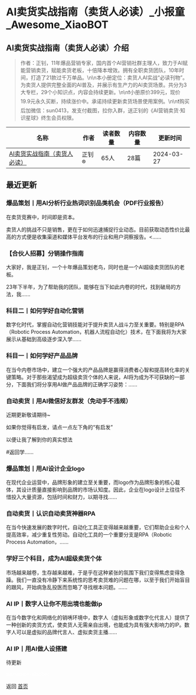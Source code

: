 # AI卖货实战指南（卖货人必读）_小报童_Awesome_XiaoBOT

## AI卖货实战指南（卖货人必读）介绍
> 作者：正钊，11年爆品营销专家，国内首个AI营销社群主理人，致力于AI赋能营销卖货，赋能卖货老板，十倍降本增效。拥有全职卖货团队，10年时间，打造了21款过千万单品。\n\n本小册定位：卖货人AI实战“必读刊物”。为卖货人提供完整全面的AI普及，并展示有生产力的AI卖货场景。共分为3大专栏，29个小知识点，内容会持续更新。\n\n❗️小册原价399元，现价19.9元永久买断，持续涨价中。承诺持续更新卖货场景使用案例。\n\n❗️购买后加微信：sun0413，发支付截图，拉你入群，送正钊的《AI营销卖货·知识星球》终生会员权限。  
  


|名称|作者|读者数量|内容数量|更新时间|
|---|---|---|---|---|
|[AI卖货实战指南（卖货人必读）](https://xiaobot.net/p/zhengzhao?refer=0b133df9-27dc-423b-8101-639049001c13)|正钊®|65人|28篇|2024-03-27|

## 最近更新
### 爆品策划丨用AI分析行业热词识别品类机会（PDF行业报告）

在卖货竞赛中，时间即是资本。

卖货人的挑战不只是销售，更在于如何迅速捕捉行业动态。目前获取动态性价比最高的方式便是收集渠道和媒体平台发布的行业和用户洞察报告。<......

### 【合伙人招募】分销操作指南

大家好，我是正钊，一个十年爆品策划老鸟，同时也是一个AI超级卖货团队的老板。

23年下半年，为了帮助我的团队，能够在当下如此内卷的时代，找到破局的方法，我......

### 科目二丨如何学好自动化营销

数字化时代，掌握自动化营销技能对于提升卖货人战斗力至关重要。特别是RPA（Robotic Process
Automation，机器人流程自动化）技术，在下面我将为大家展示从基础到高级逐步深入学......

### 科目一丨如何学好产品品牌

在当今内卷市场中，建立一个强大的产品品牌是赢得消费者心智和提高转化率的关键策略。对于那些渴望成为超级卖货个体的人来说，AI将为成为不可获缺的一部分，下面我们将分享用AI做产品品牌的正确学习姿势：......

### 自动卖货丨用AI微信好友群发（免动手不违规）

近期更新敬请期待~

如果你觉得有启发，请点一点左下角的“有启发”

以便让我了解到你的真实想法

#返回学......

### 爆品策划丨用AI设计企业logo

在现代企业运营中，品牌形象的建立至关重要，而logo作为品牌形象的核心载体，其设计质量直接影响到品牌的市场认知度。因此，企业在logo设计上往往不惜投入大量资源，包括时间和财力，以期寻找......

### 自动卖货丨认识自动卖货神器RPA

在当今快速发展的数字时代，自动化工具正变得越来越重要，它们帮助企业和个人提高效率，减少重复性劳动。自动化工具的一个重要分支是RPA（Robotic
Process Automation，......

### 学好三个科目，成为AI超级卖货个体

市场越来越卷，生存越来越难，于是乎在这种紧张的氛围下我们变得焦虑变得急躁。我们一直没有冷静下来系统性的思考卖货难的问题在哪，以至于我们开始盲目的跟风，开始病急乱投医而忽略了寻找根本问题。......

### AI IP丨数字人让你不用出境也能做ip

在当今数字化和网络化的销唀环境中，数字人（虚拟形象或数字化代言人）提供了一种创新的卖货方式，使卖货人无需亲自出境，也能成为具有强大影响力的IP。数字人可以是虚拟的品牌代言人、虚拟卖货主播......

### AI IP丨用AI做人设搭建

待更新


<a href="https://github.com/Reno9527/awesome-xiaobot" style="color: white; text-decoration: none;">awesome-xiaobot</a>

返回 [首页](../README.md)
